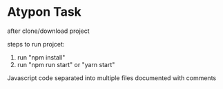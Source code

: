 # Atypon Task

after clone/download project

steps to run projcet:

1. run "npm install"
2. run "npm run start" or "yarn start"

Javascript code separated into multiple files documented with comments
